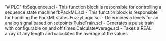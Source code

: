 "# PLC" 
fbSequence.scl - This function block is responsible for controlling a sequence state machine
fbPackML.scl - This function block is responsible for handling the PackML states
FuzzyLogic.scl - Determines 5 levels for an analog signal based on setpoints
PulseTrain.scl - Generates a pulse train with configurable on and off times
CalculateAverage.scl - Takes a REAL array of any length and calculates the average of the values
